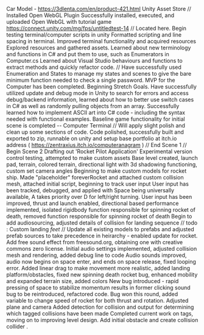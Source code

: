 Car Model - https://3dlenta.com/en/product-421.html
Unity Asset Store // Installed Open WebGL Plugin
Successfully installed, executed, and uploaded Open WebGL with tutorial game
https://connect.unity.com/mg/fps/untitledtest-14 // Located here.
Begin testing terminal/computer scripts in unity
Formatted scripting and line spacing in terminal.
Improved terminal functionality and acquired resources
Explored resources and gathered assets.
Learned about new terminology and functions in C# and put them to use, such as Enumerators in Computer.cs
Learned about Visual Studio behaviours and functions to extract methods and quickly refactor code.
// Have successfully used Enumeration and States to manage my states and scenes to give the bare minimum function needed to check a single password. MVP for the Computer has been completed. Beginning Stretch Goals.
Have successfully utilized update and debug mode in Unity to search for errors and access debug/backend information, learned about how to better use switch cases in C# as well as randomly pulling objects from an array.
Successfully learned how to implement ASCII art into C# code - including the syntax needed with functional examples.
Baseline game functionality for initial scene is completed -- Computer Terminal // Will apply slight polish and clean up some sections of code.
Code polished, successfully built and exported to zip, runnable on unity and setup base portfolio at itch.io address ( https://zentraxius.itch.io/computeranagram )
// End Scene 1 //
Begin Scene 2
Drafting out 'Rocket Pilot Application'
Experimental version control testing, attempted to make custom assets
Base level created, launch pad, terrain, colored terrain, directional light with 3d shadowing functioning, custom set camera angles
Beginning to make custom models for rocket ship.
Made "placeholder" foreverRocket and attached custom collision mesh, attached initial script, beginning to track user input
User input has been tracked, debugged, and applied with Space being universally available, A takes priority over D for left/right turning.
User input has been improved, thrust and launch enabled, directional based performance implemented, isolated rigidbody function responsible for spinning rocket of death, removed function responsible for spinning rocket of death
Begin to add audiosourcing, adjusted details of collision for landing sequence // todo : Custom landing *feet* // Update all existing models to prefabs and adjusted prefab sources to take precedence in heirarchy - enabled update for rocket.
Add free sound effect from freesound.org, obtaining one with creative commons zero license.
Initial audio settings implemented, adjusted collision mesh and rendering, added debug line to code
Audio sounds improved, audio now begins on space enter, and ends on space release, fixed looping error.
Added linear drag to make movement more realistic, added landing platform/obstacles, fixed new spinning death rocket bug, enhanced mobility and expanded terrain size, added colors
New bug introduced - rapid pressing of space to stabilize momentum results in former clicking sound bug to be reintroduced, refactored code.
Bug won this round, added variable to change speed of rocket for both thrust and rotation.
Adjusted plane and camera
Added detection for collision and output for determining which tagged collisions have been made
Completed current work on tags, moving on to improving level design.
Add initial obstacle and create collision collider .
